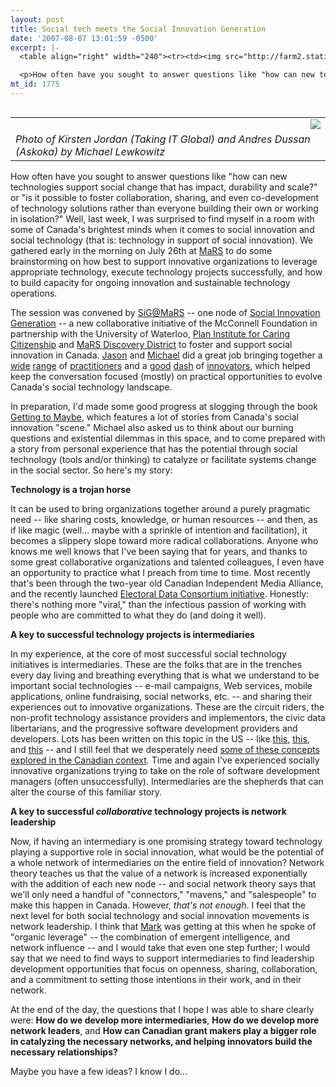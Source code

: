 ```yaml
---
layout: post
title: Social tech meets the Social Innovation Generation
date: '2007-08-07 13:01:59 -0500'
excerpt: |-
  <table align="right" width="240"><tr><td><img src="http://farm2.static.flickr.com/1396/917144399_206f901994_m.jpg" align="right" /></td></tr><tr><td><i>Photo of Kirsten Jordan (Taking IT Global) and Andres Dussan (Askoka) by Michael Lewkowitz</i></td></tr></table>

  <p>How often have you sought to answer questions like "how can new technologies support social change that has impact, durability and scale?" or "is it possible to foster collaboration, sharing, and even co-development of technology solutions rather than everyone building their own or working in isolation?" Well, last week, I was surprised to find myself in a room with some of Canada's brightest minds when it comes to social innovation and social technology (that is: technology in support of social innovation). We gathered early in the morning on July 26th at <a href="http://www.marsdd.com">MaRS</a> to do some brainstorming on how best to support innovative organizations to leverage appropriate technology, execute technology projects successfully, and how to build capacity for ongoing innovation and sustainable technology operations.</p>
mt_id: 1775
---
```

<table align="right" width="240"><tr><td><img src="http://farm2.static.flickr.com/1396/917144399_206f901994_m.jpg" align="right" /></td></tr><tr><td><i>Photo of Kirsten Jordan (Taking IT Global) and Andres Dussan (Askoka) by Michael Lewkowitz</i></td></tr></table>

<p>How often have you sought to answer questions like "how can new technologies support social change that has impact, durability and scale?" or "is it possible to foster collaboration, sharing, and even co-development of technology solutions rather than everyone building their own or working in isolation?" Well, last week, I was surprised to find myself in a room with some of Canada's brightest minds when it comes to social innovation and social technology (that is: technology in support of social innovation). We gathered early in the morning on July 26th at <a href="http://www.marsdd.com">MaRS</a> to do some brainstorming on how best to support innovative organizations to leverage appropriate technology, execute technology projects successfully, and how to build capacity for ongoing innovation and sustainable technology operations.</p>

<p>The session was convened by <a href="http://www.marsdd.com/servlets/sfs;jsessionid=2737197D19A6206AB0C0C75A20B197D9?t=/contentManager/onStory&amp;e=UTF-8&amp;i=1125077882365&amp;l=0&amp;s=rpIii07dkX0Gfp7NJxG&amp;active=no&amp;sort=Price&amp;StoryID=1181318202838">SiG@MaRS</a> -- one node of  <a href="http://newsrelease.uwaterloo.ca/news.php?id=4842">Social Innovation Generation</a> -- a new collaborative initiative of the McConnell Foundation in partnership with the University of Waterloo, <a href="http://www.planinstitute.ca/">Plan Institute for Caring Citizenship</a> and <a href="http://www.marsdd.com">MaRS Discovery District</a> to foster and support social innovation in Canada. <a href="http://www.communicopia.net">Jason</a> and <a href="http://www.hollyhockleadership.org/social-change-institute-2007/participant_biographies/mmanolson">Michael</a> did a great job bringing together a <a href="http://commons.ca/people/mark/">wide</a> <a href="http://www.socialsignal.com/rob-cottingham">range</a> of <a href="http://www.takingitglobal.org">practitioners</a> and a <a href="http://www.planinstitute.ca/">good</a> <a href="http://www.tamarackcommunity.ca">dash</a> of <a href="http://www.ashoka.ca">innovators</a>, which helped keep the conversation focused (mostly) on practical opportunities to evolve Canada's social technology landscape. </p>

<p>In preparation, I'd made some good progress at slogging through the book <a href="http://www.randomhouse.ca/catalog/display.pperl?isbn=9780679314431">Getting to Maybe</a>, which features a lot of stories from Canada's social innovation "scene." Michael also asked us to think about our burning questions and existential dilemmas in this space, and to come prepared with a story from personal experience that has the potential through social technology (tools and/or thinking) to catalyze or facilitate systems change in the social sector. So here's my story:</p>

<p><strong>Technology is a trojan horse</strong> </p>

<p>It can be used to bring organizations together around a purely pragmatic need -- like sharing costs, knowledge, or human resources -- and then, as if like magic (well... maybe with a sprinkle of intention and facilitation), it becomes a slippery slope toward more radical collaborations. Anyone who knows me well knows that I've been saying that for years, and thanks to some great collaborative organizations and talented colleagues, I even have an opportunity to practice what I preach from time to time. Most recently that's been through the two-year old Canadian Independent Media Alliance, and the recently launched <a href="http://www.makethechange.ca">Electoral Data Consortium initiative</a>. Honestly: there's nothing more "viral," than the infectious passion of working with people who are committed to what they do (and doing it well). </p>

<p><strong>A key to successful technology projects is intermediaries</strong></p>

<p>In my experience, at the core of most successful social technology initiatives is intermediaries. These are the folks that are in the trenches every day living and breathing everything that is what we understand to be important social technologies -- e-mail campaigns, Web services, mobile applications, online fundraising, social networks, etc. -- and sharing their experiences out to innovative organizations. These are the circuit riders, the non-profit technology assistance providers and implementors, the civic data libertarians, and the progressive software development providers and developers.  Lots has been written on this topic in the US -- like <a href="http://www.soros.org/initiatives/information/articles_publications/articles/revolution_20031031">this</a>, <a href="http://www.blueprintrd.com/text/ntap_outcomes.pdf">this</a>, and <a href="http://lyceumbooks.com/iNonprofitsAndTech.htm">this</a> -- and I still feel that we desperately need <a href="http://communitybandwidth.ca/phillipadsmith/a-canadian-technology-assistance-manifesto">some of these concepts explored in the Canadian context</a>. Time and again I've experienced socially innovative organizations trying to take on the role of software development managers (often unsuccessfully).  Intermediaries are the shepherds that can alter the course of this familiar story. </p>

<p><strong>A key to successful <em>collaborative</em> technology projects is network leadership</strong></p>

<p>Now, if having an intermediary is one promising strategy toward technology playing a supportive role in social innovation, what would be the potential of a whole network of intermediaries on the entire field of innovation? Network theory teaches us that the value of a network is increased exponentially with the addition of each new node -- and social network theory says that we'll only need a handful of "connectors," "mavens," and "salespeople" to make this happen in Canada. However, <em>that's not enough</em>. I feel that the next level for both social technology and social innovation movements is network leadership. I think that <a href="">Mark</a> was getting at this when he spoke of "organic leverage" -- the combination of emergent intelligence, and network influence -- and I would take that even one step further; I would  say that we need to find ways to support intermediaries to find leadership development opportunities that focus on openness, sharing, collaboration, and a commitment to setting those intentions in their work, and in their network. </p>

<p>At the end of the day, the questions that I hope I was able to share clearly were: <strong>How do we develop more intermediaries</strong>, <strong>How do we develop more network leaders</strong>, and <strong>How can Canadian grant makers play a bigger role in catalyzing the necessary networks, and helping innovators build the necessary relationships?</strong> </p>

<p>Maybe you have a few ideas? I know I do...</p>
